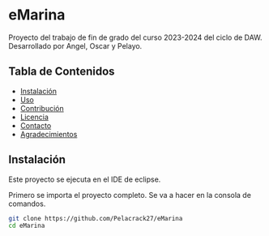 # eMarina

Proyecto del trabajo de fin de grado del curso 2023-2024 del ciclo de DAW.
Desarrollado por Angel, Oscar y Pelayo.

## Tabla de Contenidos

- [Instalación](#instalación)
- [Uso](#uso)
- [Contribución](#contribución)
- [Licencia](#licencia)
- [Contacto](#contacto)
- [Agradecimientos](#agradecimientos)

## Instalación

Este proyecto se ejecuta en el IDE de eclipse.

Primero se importa el proyecto completo. Se va a hacer en la consola de comandos.

```bash
git clone https://github.com/Pelacrack27/eMarina
cd eMarina
```


